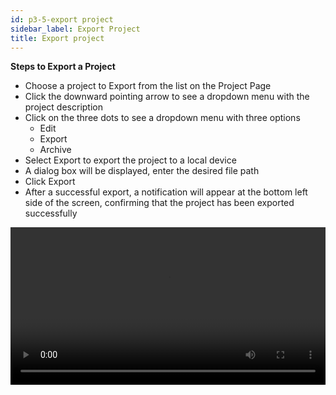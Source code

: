 ```yaml
---
id: p3-5-export project
sidebar_label: Export Project
title: Export project
---
```


**Steps to Export a Project**

- Choose a project to Export from the list on the Project Page
- Click the downward pointing arrow to see a dropdown menu with the project description
- Click on the three dots to see a dropdown menu with three options
  - Edit
  - Export
  - Archive
- Select Export to export the project to a local device
- A dialog box will be displayed, enter the desired file path
- Click Export
- After a successful export, a notification will appear at the bottom left side of the screen, confirming that the project has been exported successfully


<video controls src="/assets/exportfile.mov" width="100%" type="video/mov"/>